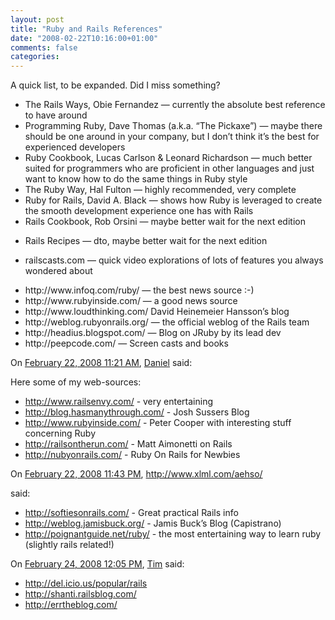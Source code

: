 ```yaml
---
layout: post
title: "Ruby and Rails References"
date: "2008-02-22T10:16:00+01:00"
comments: false
categories: 
---
```


<p>A quick list, to be expanded. Did I miss something?</p>

<ul>
<li>The Rails Ways, Obie Fernandez &#8212; currently the absolute best reference to have around</li>
<li>Programming Ruby, Dave Thomas (a.k.a. &#8220;The Pickaxe&#8221;) &#8212; maybe there should be one around in your company, but I don&#8217;t think it&#8217;s the best for experienced developers</li>
<li>Ruby Cookbook, Lucas Carlson &amp; Leonard Richardson &#8212; much better suited for programmers who are proficient in other languages and just want to know how to do the same things in Ruby style</li>
<li>The Ruby Way, Hal Fulton &#8212; highly recommended, very complete</li>
<li>Ruby for Rails, David A. Black &#8212; shows how Ruby is leveraged to create the smooth development experience one has with Rails</li>
<li>Rails Cookbook, Rob Orsini &#8212; maybe better wait for the next edition</li>
<li><p>Rails Recipes &#8212; dto, maybe better wait for the next edition</p></li>
<li><p>railscasts.com &#8212; quick video explorations of lots of features you always wondered about</p></li>
<li>http://www.infoq.com/ruby/ &#8212; the best news source :-)</li>
<li>http://www.rubyinside.com/ &#8212; a good news source</li>
<li>http://www.loudthinking.com/ David Heinemeier Hansson&#8217;s blog</li>
<li>http://weblog.rubyonrails.org/ &#8212; the official weblog of the Rails team</li>
<li>http://headius.blogspot.com/ &#8212; Blog on JRuby by its lead dev</li>
<li>http://peepcode.com/ &#8212; Screen casts and books</li>
</ul>

<section class="comments">



<div class="comment" id="comment-1621">
On <a href="#comment-1621" title="Permalink to this comment">February 22, 2008 11:21 AM</a>, <a href="/blog/dp/" title="http://www.innoq.com/blog/dp/" rel="nofollow">Daniel</a>
said:
<p>Here some of my web-sources:</p>

<ul>
<li><a href="http://www.railsenvy.com/" rel="nofollow">http://www.railsenvy.com/</a> - very entertaining</li>
<li><a href="http://blog.hasmanythrough.com/" rel="nofollow">http://blog.hasmanythrough.com/</a> - Josh Sussers Blog</li>
<li><a href="http://www.rubyinside.com/" rel="nofollow">http://www.rubyinside.com/</a> - Peter Cooper with interesting stuff concerning Ruby</li>
<li><a href="http://railsontherun.com/" rel="nofollow">http://railsontherun.com/</a> - Matt Aimonetti on Rails</li>
<li><a href="http://nubyonrails.com/" rel="nofollow">http://nubyonrails.com/</a> - Ruby On Rails for Newbies</li>
</ul>


<div class="comment" id="comment-1622">
On <a href="#comment-1622" title="Permalink to this comment">February 22, 2008 11:43 PM</a>, <a href="http://www.xlml.com/aehso" title="http://www.xlml.com/aehso" rel="nofollow">http://www.xlml.com/aehso/</a>

<a href="http://www.xlml.com/aehso" class="commenter-profile"></a>
said:
<ul>
<li><a href="http://softiesonrails.com/" rel="nofollow">http://softiesonrails.com/</a> - Great practical Rails info</li>
<li><a href="http://weblog.jamisbuck.org/" rel="nofollow">http://weblog.jamisbuck.org/</a> - Jamis Buck&#8217;s Blog (Capistrano)</li>
<li><a href="http://poignantguide.net/ruby/" rel="nofollow">http://poignantguide.net/ruby/</a> - the most entertaining way to learn ruby (slightly rails related!)</li>
</ul>


<div class="comment" id="comment-1624">
On <a href="#comment-1624" title="Permalink to this comment">February 24, 2008 12:05 PM</a>, <a href="/blog/tk" title="http://www.innoq.com/blog/tk" rel="nofollow">Tim</a>
said:
<ul>
<li><a href="http://del.icio.us/popular/rails" rel="nofollow">http://del.icio.us/popular/rails</a></li>
<li><a href="http://shanti.railsblog.com/" rel="nofollow">http://shanti.railsblog.com/</a></li>
<li><a href="http://errtheblog.com/" rel="nofollow">http://errtheblog.com/</a></li>
</ul>


</section>

